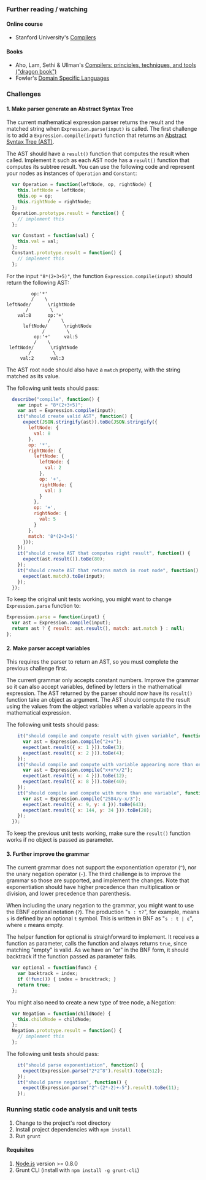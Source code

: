 ### Further reading / watching

#### Online course

* Stanford University's [Compilers](https://www.coursera.org/course/compilers)

#### Books

* Aho, Lam, Sethi & Ullman's [Compilers: principles, techniques, and tools ("dragon book")](http://dragonbook.stanford.edu/)
* Fowler's [Domain Specific Languages](http://martinfowler.com/books/dsl.html)

### Challenges

#### 1. Make parser generate an Abstract Syntax Tree

The current mathematical expression parser returns the result and the matched string when `Expression.parse(input)` is called. The first challenge is to add a `Expression.compile(input)` function that returns an [Abstract Syntax Tree (AST)](http://stackoverflow.com/q/5026517/2654518).

The AST should have a `result()` function that computes the result when called. Implement it such as each AST node has a `result()` function that computes its subtree result. You can use the following code and represent your nodes as instances of `Operation` and `Constant`:

```javascript
  var Operation = function(leftNode, op, rightNode) {
    this.leftNode = leftNode;
    this.op = op;
    this.rightNode = rightNode;
  };
  Operation.prototype.result = function() {
    // implement this
  };

  var Constant = function(val) {
    this.val = val;
  };
  Constant.prototype.result = function() {
    // implement this
  };
```

For the input `"8*(2+3+5)"`, the function `Expression.compile(input)` should return the following AST:

```
         op:'*'
         /    \
leftNode/      \rightNode
       /        \
    val:8      op:'+'
               /    \
      leftNode/      \rightNode
             /        \
          op:'+'     val:5
          /    \
 leftNode/      \rightNode
        /        \
     val:2      val:3
```

The AST root node should also have a `match` property, with the string matched as its value.

The following unit tests should pass:

```javascript
  describe("compile", function() {
    var input = "8*(2+3+5)";
    var ast = Expression.compile(input);
    it("should create valid AST", function() {
      expect(JSON.stringify(ast)).toBe(JSON.stringify({
        leftNode: {
          val: 8
        },
        op: '*',
        rightNode: {
          leftNode: {
            leftNode: {
              val: 2
            },
            op: '+',
            rightNode: {
              val: 3
            }
          },
          op: '+',
          rightNode: {
            val: 5
          }
        },
        match: '8*(2+3+5)'
      }));
    });
    it("should create AST that computes right result", function() {
      expect(ast.result()).toBe(80);
    });
    it("should create AST that returns match in root node", function() {
      expect(ast.match).toBe(input);
    });
  });
```

To keep the original unit tests working, you might want to change `Expression.parse` function to:

```javascript
Expression.parse = function(input) {
  var ast = Expression.compile(input);
  return ast ? { result: ast.result(), match: ast.match } : null;
};
```

#### 2. Make parser accept variables

This requires the parser to return an AST, so you must complete the previous challenge first.

The current grammar only accepts constant numbers. Improve the grammar so it can also accept variables, defined by letters in the mathematical expression. The AST returned by the parser should now have its `result()` function take an object as argument. The AST should compute the result using the values from the object variables when a variable appears in the mathematical expression.

The following unit tests should pass:

```javascript
    it("should compile and compute result with given variable", function() {
      var ast = Expression.compile("2+x");
      expect(ast.result({ x: 1 })).toBe(3);
      expect(ast.result({ x: 2 })).toBe(4);
    });
    it("should compile and compute with variable appearing more than once", function() {
      var ast = Expression.compile("x+x*x/2");
      expect(ast.result({ x: 4 })).toBe(12);
      expect(ast.result({ x: 8 })).toBe(40);
    });
    it("should compile and compute with more than one variable", function() {
      var ast = Expression.compile("2584/y-x/3");
      expect(ast.result({ x: 9, y: 4 })).toBe(643);
      expect(ast.result({ x: 144, y: 34 })).toBe(28);
    });
  });
```

To keep the previous unit tests working, make sure the `result()` function works if no object is passed as parameter.

#### 3. Further improve the grammar

The current grammar does not support the exponentiation operator (`^`), nor the unary negation operator (`-`). The third challenge is to improve the grammar so those are supported, and implement the changes. Note that exponentiation should have higher precedence than multiplication or division, and lower precedence than parenthesis.

When including the unary negation to the grammar, you might want to use the EBNF optional notation (`?`). The production "`s : t?`", for example, means `s` is defined by an optional `t` symbol. This is written in BNF as "`s : t | ε`", where `ε` means empty. 

The helper function for optional is straighforward to implement. It receives a function as parameter, calls the function and always returns `true`, since matching "empty" is valid. As we have an "or" in the BNF form, it should backtrack if the function passed as parameter fails.

```javascript
  var optional = function(func) {
    var backtrack = index;
    if (!func()) { index = bracktrack; }
    return true;
  };
```

You might also need to create a new type of tree node, a Negation:

```javascript
  var Negation = function(childNode) {
    this.childNode = childNode;
  };
  Negation.prototype.result = function() {
    // implement this
  };
```

The following unit tests should pass:

```javascript
    it("should parse exponentiation", function() {
      expect(Expression.parse("2*2^8").result).toBe(512);
    });
    it("should parse negation", function() {
      expect(Expression.parse("2^-(2*-2)+-5").result).toBe(11);
    });
```

<!--
#### 4. Implement an Abstract Descent Parser generator (HARD!)

The generator should receive an EBNF grammar definition as its input, and generate javascript code for an Abstract Descent Parser that matches strings with the given grammar. The generated parser should have a `match(input)` function that returns the matched string.

The generator should be an Abstract Descent Parser itself. Define the EBNF grammar it accepts and implement it. Add the logic to your generator so it outputs javascript code accordingly.

A suggestion for the EBNF grammar is exemplified below. Blanks are ignored. Each production ends with `;` and has its left and right sides separated by `:`. Terminal symbols may be represented as single characters between `'` or as regular expressions between `/`. Mind that regular expression can have escaped `\/` inside.

```
  expr : term (/[+-]/ term)*;
  term : factor (/[*\/]/ factor)*;
factor : number | '(' expr ')';
number : /\d+(?:\.\d+)?/;
```

It should recognize `|` for "or", parenthesis for a grouped sequence of symbols, `*` for zero-or-more, and also `+` for one-or-more and `?` for optional symbol.
-->

### Running static code analysis and unit tests

1. Change to the project's root directory
2. Install project dependencies with `npm install`
3. Run `grunt`

#### Requisites

1. [Node.js](https://nodejs.org/) version >= 0.8.0
2. Grunt CLI (install with `npm install -g grunt-cli`)

